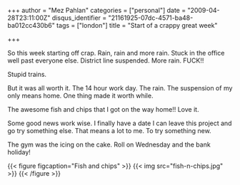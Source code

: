 +++
author = "Mez Pahlan"
categories = ["personal"]
date = "2009-04-28T23:11:00Z"
disqus_identifier = "21161925-07dc-4571-ba48-ba012cc430b6"
tags = ["london"]
title = "Start of a crappy great week"

+++

So this week starting off crap. Rain, rain and more rain. Stuck in the office well past everyone else. District line
suspended. More rain. FUCK!!

<!--more-->

Stupid trains.

But it was all worth it. The 14 hour work day. The rain. The suspension of my only means home. One thing made it worth
while.

The awesome fish and chips that I got on the way home!! Love it.

Some good news work wise. I finally have a date I can leave this project and go try something else. That means a lot to
me. To try something new.

The gym was the icing on the cake. Roll on Wednesday and the bank holiday!

{{< figure figcaption="Fish and chips" >}}
    {{< img src="fish-n-chips.jpg" >}}
{{< /figure >}}